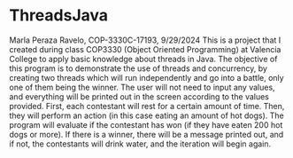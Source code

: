 # ThreadsJava
Marla Peraza Ravelo, 
COP-3330C-17193, 
9/29/2024
This is a project that I created during class COP3330 (Object Oriented Programming) at Valencia College to apply basic knowledge about threads in Java.
The objective of this program is to demonstrate the use of threads and concurrency, by creating two
threads which will run independently and go into a battle, only one of them being the winner.
The user will not need to input any values, and everything will be printed out in the screen according to
the values provided.
First, each contestant will rest for a certain amount of time. Then, they will perform an action (in this
case eating an amount of hot dogs). The program will evaluate if the contestant has won (if they have eaten
200 hot dogs or more). If there is a winner, there will be a message printed out, and if not, the contestants
will drink water, and the iteration will begin again.
